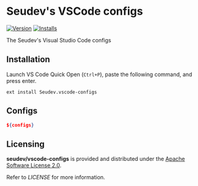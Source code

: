 # Seudev's VSCode configs

[![Version](https://img.shields.io/visual-studio-marketplace/v/Seudev.vscode-configs)](https://marketplace.visualstudio.com/items?itemName=Seudev.vscode-configs)
[![Installs](https://img.shields.io/visual-studio-marketplace/i/Seudev.vscode-configs)](https://marketplace.visualstudio.com/items?itemName=Seudev.vscode-configs)

The Seudev's Visual Studio Code configs

## Installation

Launch VS Code Quick Open (`Ctrl+P`), paste the following command, and press enter.

```
ext install Seudev.vscode-configs
```

## Configs

```json
${configs}
```

## Licensing

**seudev/vscode-configs** is provided and distributed under the [Apache Software License 2.0](http://www.apache.org/licenses/LICENSE-2.0).

Refer to *LICENSE* for more information.
